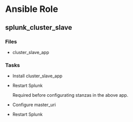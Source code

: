 Ansible Role
====================

splunk_cluster_slave
--------------------

### Files

*   cluster_slave_app

### Tasks

*   Install cluster_slave_app

*   Restart Splunk

    Required before configurating stanzas in the above app.

*   Configure master_uri

*   Restart Splunk
